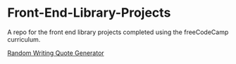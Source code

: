 # Front-End-Library-Projects
A repo for the front end library projects completed using the freeCodeCamp curriculum.

[Random Writing Quote Generator](https://gist.github.com/legendoflilac/94d1d1d5c1f6c200438ab046de12031e.js)
